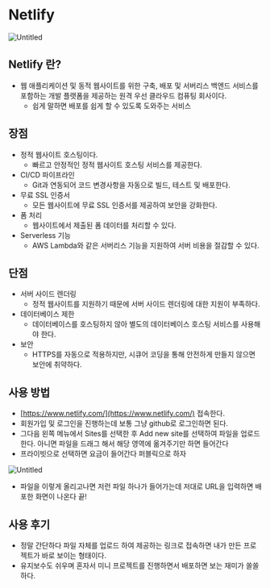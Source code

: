 # Netlify

![Untitled](Netlify%2040eec155fb254bd0ad1725f7b8ccf70f/Untitled.png)

## **Netlify 란?**

- 웹 애플리케이션 및 동적 웹사이트를 위한 구축, 배포 및 서버리스 백엔드 서비스를 포함하는 개발 플랫폼을 제공하는 원격 우선 클라우드 컴퓨팅 회사이다.
    - 쉽게 말하면 배포를 쉽게 할 수 있도록 도와주는 서비스
    

## 장점

- 정적 웹사이트 호스팅이다.
    - 빠르고 안정적인 정적 웹사이트 호스팅 서비스를 제공한다.
- CI/CD 파이프라인
    - Git과 연동되어 코드 변경사항을 자동으로 빌드, 테스트 및 배포한다.
- 무료 SSL 인증서
    - 모든 웹사이트에 무료 SSL 인증서를 제공하여 보안을 강화한다.
- 폼 처리
    - 웹사이트에서 제출된 폼 데이터를 처리할 수 있다.
- Serverless 기능
    - AWS Lambda와 같은 서버리스 기능을 지원하여 서버 비용을 절감할 수 있다.

## 단점

- 서버 사이드 렌더링
    - 정적 웹사이트를 지원하기 때문에 서버 사이드 렌더링에 대한 지원이 부족하다.
- 데이터베이스 제한
    - 데이터베이스를 호스팅하지 않아 별도의 데이터베이스 호스팅 서비스를 사용해야 한다.
- 보안
    - HTTPS를 자동으로 적용하지만, 시큐어 코딩을 통해 안전하게 만들지 않으면 보안에 취약하다.

## 사용 방법

- [https://www.netlify.com/](https://www.netlify.com/) 접속한다.
- 회원가입 및 로그인을 진행하는데 보통 그냥 github로 로그인하면 된다.
- 그다음 왼쪽 메뉴에서 Sites를 선택한 후 Add new site를 선택하여 파일을 업로드한다. 아니면 파일을 드래그 해서 해당 영역에 옮겨주기만 하면 들어간다
- 프라이빗으로 선택하면 요금이 들어간다 퍼블릭으로 하자

![Untitled](Netlify%2040eec155fb254bd0ad1725f7b8ccf70f/Untitled%201.png)

- 파일을 이렇게 올리고나면 저런 파일 하나가 들어가는데 저대로 URL을 입력하면 배포한 화면이 나온다 끝!

## 사용 후기

- 정말 간단하다 파일 자체를 업로드 하여 제공하는 링크로 접속하면 내가 만든 프로젝트가 바로 보이는 형태이다.
- 유지보수도 쉬우며 혼자서 미니 프로젝트를 진행하면서 배포하면 보는 재미가 쏠쏠하다.